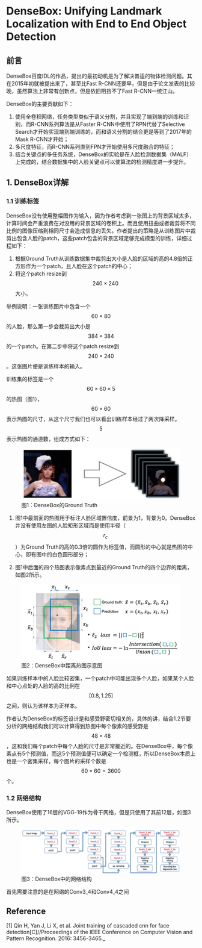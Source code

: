 # DenseBox: Unifying Landmark Localization with End to End Object Detection

## 前言

DenseBox百度IDL的作品，提出的最初动机是为了解决普适的物体检测问题。其在2015年初就被提出来了，甚至比Fast R-CNN还要早，但是由于论文发表的比较晚，虽然算法上非常有创新点，但是依旧阻挡不了Fast R-CNN一统江山。

DenseBox的主要贡献如下：

1. 使用全卷积网络，任务类型类似于语义分割，并且实现了端到端的训练和识别，而R-CNN系列算法是从Faster R-CNN中使用了RPN代替了Selective Search才开始实现端到端训练的，而和语义分割的结合更是等到了2017年的Mask R-CNN才开始；
2. 多尺度特征，而R-CNN系列直到FPN才开始使用多尺度融合的特征；
3. 结合关键点的多任务系统，DenseBox的实验是在人脸检测数据集（MALF）上完成的，结合数据集中的人脸关键点可以使算法的检测精度进一步提升。

## 1. DenseBox详解

### 1.1 训练标签

DenseBox没有使用整幅图作为输入，因为作者考虑到一张图上的背景区域太多，计算时间会严重浪费在对没用的背景区域的卷积上。而且使用扭曲或者裁剪将不同比例的图像压缩到相同尺寸会造成信息的丢失。作者提出的策略是从训练图片中裁剪出包含人脸的patch，这些patch包含的背景区域足够完成模型的训练，详细过程如下：

1. 根据Ground Truth从训练数据集中裁剪出大小是人脸的区域的高的4.8倍的正方形作为一个patch，且人脸在这个patch的中心；
2. 将这个patch resize到$$240\times240$$大小。

举例说明：一张训练图片中包含一个$$60\times80$$的人脸，那么第一步会裁剪出大小是$$384\times384$$的一个patch。在第二步中将这个patch resize到$$240\times240$$。这张图片便是训练样本的输入。

训练集的标签是一个$$60\times60\times5$$的热图（图1），$$60\times60$$表示热图的尺寸，从这个尺寸我们也可以看出训练样本经过了两次降采样。$$5$$表示热图的通道数，组成方式如下：

<figure>
<img src="/assets/DenseBox_1.png" alt="图1：DenseBox的Ground Truth" />
<figcaption>图1：DenseBox的Ground Truth</figcaption>
</figure>

1. 图1中最前面的热图用于标注人脸区域置信度，前景为1，背景为0。DenseBox并没有使用左图的人脸矩形区域而是使用半径（$$r_c$$）为Ground Truth的高的0.3倍的圆作为标签值，而圆形的中心就是热图的中心，即有图中的白色圆形部分；

2. 图1中后面的四个热图表示像素点到最近的Ground Truth的四个边界的距离，如图2所示。

<figure>
<img src="/assets/DenseBox_2.png" alt="图2：DenseBox中距离热图示意图" width="600"/>
<figcaption>图2：DenseBox中距离热图示意图</figcaption>
</figure>

如果训练样本中的人脸比较密集，一个patch中可能出现多个人脸，如果某个人脸和中心点处的人脸的高的比例在$$[0.8,1.25]$$之间，则认为该样本为正样本。

作者认为DenseBox的标签设计是和感受野密切相关的，具体的讲，结合1.2节要分析的网络结构我们可以计算得到热图中每个像素的感受野是$$48\times48$$，这和我们每个patch中每个人脸的尺寸是非常接近的。在DenseBox中，每个像素点有5个预测值，而这5个预测值便可以确定一个检测框，所以DenseBox本质上也是一个密集采样，每个图片的采样个数是$$60\times60=3600$$个。

### 1.2 网络结构

DenseBox使用了16层的VGG-19作为骨干网络，但是只使用了其前12层，如图3所示。

<figure>
<img src="/assets/DenseBox_3.png" alt="图3：DenseBox中的网络结构" width="600"/>
<figcaption>图3：DenseBox中的网络结构</figcaption>
</figure>

首先需要注意的是在网络的Conv3_4和Conv4_4之间

## Reference

\[1\] Qin H, Yan J, Li X, et al. Joint training of cascaded cnn for face detection\[C\]//Proceedings of the IEEE Conference on Computer Vision and Pattern Recognition. 2016: 3456-3465._